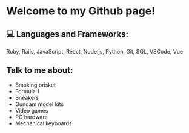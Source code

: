 # Welcome to my Github page!

## 💻 Languages and Frameworks:

Ruby, Rails, JavaScript, React, Node.js, Python, Git, SQL, VSCode, Vue

## Talk to me about:
- Smoking brisket
- Formula 1
- Sneakers
- Gundam model kits
- Video games
- PC hardware
- Mechanical keyboards
          
